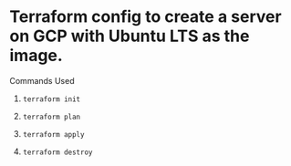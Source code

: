 # Terraform config to create a server on GCP with Ubuntu LTS as the image.

Commands Used

1. `terraform init`

2. `terraform plan`

3. `terraform apply`

4. `terraform destroy`
